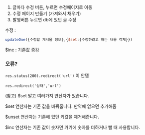 1. 글마다 수정 버튼, 누르면 수정페이지로 이동
2. 수정 페이지 만들기 (가져와서 채우기)
3. 발행버튼 누르면 db에 있던 글 수정

수정 :

```js
updateOne({수정할 게시물 정보},{$set:{수정하려고 하는 내용 객체}})
```

$inc : 기존값 증감

### 오류?

`res.status(200).redirect('url')` 이 안댐

`res.redirect('상태','url')`

(참고) $set 말고 여러가지 연산자가 있습니다.

$set 연산자는 기존 값을 바꿔줍니다. 만약에 없으면 추가해줌

$unset 연산자는 기존에 있던 키값을 제거해줍니다.

$inc 연산자는 기존 값이 숫자면 거기에 숫자를 더하거나 뺄 때 사용합니다.
